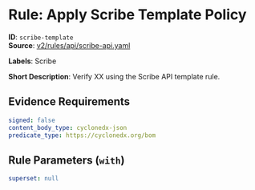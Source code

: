 # Rule: Apply Scribe Template Policy

**ID**: `scribe-template`  
**Source**: [v2/rules/api/scribe-api.yaml](https://github.com/scribe-public/sample-policies/v2/rules/api/scribe-api.yaml)  

**Labels**: Scribe

**Short Description**: Verify XX using the Scribe API template rule.

## Evidence Requirements

```yaml
signed: false
content_body_type: cyclonedx-json
predicate_type: https://cyclonedx.org/bom
```
## Rule Parameters (`with`)

```yaml
superset: null
```

